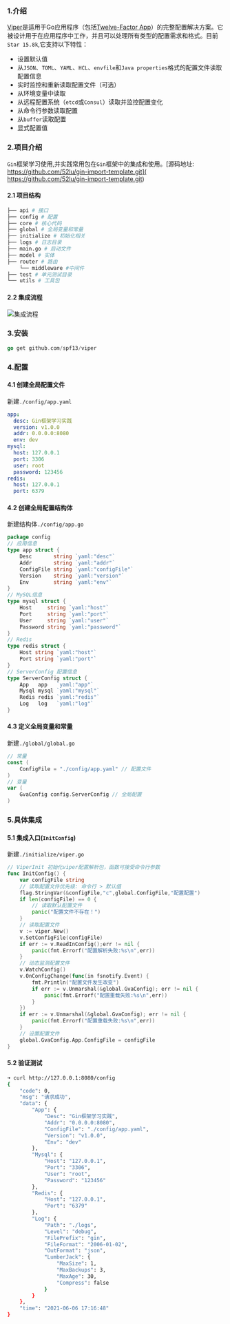 ### 1.介绍

[Viper](https://github.com/spf13/viper)是适用于Go应用程序（包括[Twelve-Factor App](https://12factor.net/zh_cn/)）的完整配置解决方案。它被设计用于在应用程序中工作，并且可以处理所有类型的配置需求和格式。目前`Star 15.8k`,它支持以下特性：

- 设置默认值
- 从`JSON`、`TOML`、`YAML`、`HCL`、`envfile`和`Java properties`格式的配置文件读取配置信息
- 实时监控和重新读取配置文件（可选）
- 从环境变量中读取
- 从远程配置系统（`etcd`或`Consul`）读取并监控配置变化
- 从命令行参数读取配置
- 从`buffer`读取配置
- 显式配置值



### 2.项目介绍

`Gin`框架学习使用,并实践常用包在`Gin`框架中的集成和使用。[源码地址: https://github.com/52lu/gin-import-template.git]( https://github.com/52lu/gin-import-template.git)

#### 2.1 项目结构

```bash
├── api # 接口
├── config # 配置
├── core # 核心代码
├── global # 全局变量和常量
├── initialize # 初始化相关
├── logs # 日志目录
├── main.go # 启动文件
├── model # 实体
├── router # 路由
    └── middleware #中间件
├── test # 单元测试目录
└── utils # 工具包
```

#### 2.2 集成流程

![集成流程](https://gitee.com/QingHui/picGo-img-bed/raw/master/img/20210706163517.png)



### 3.安装

```go
go get github.com/spf13/viper
```

### 4.配置

#### 4.1 创建全局配置文件

新建`./config/app.yaml`

```yaml
app:
  desc: Gin框架学习实践
  version: v1.0.0
  addr: 0.0.0.0:8080
  env: dev
mysql:
  host: 127.0.0.1
  port: 3306
  user: root
  password: 123456
redis:
  host: 127.0.0.1
  port: 6379
```

#### 4.2 创建全局配置结构体

新建结构体`./config/app.go`

```go
package config
// 应用信息
type app struct {
	Desc       string `yaml:"desc"`
	Addr       string `yaml:"addr"`
	ConfigFile string `yaml:"configFile"`
	Version    string `yaml:"version"`
	Env        string `yaml:"env"`
}
// MySQL信息
type mysql struct {
	Host     string `yaml:"host"`
	Port     string `yaml:"port"`
	User     string `yaml:"user"`
	Password string `yaml:"password"`
}
// Redis
type redis struct {
	Host string `yaml:"host"`
	Port string `yaml:"port"`
}
// ServerConfig 配置信息
type ServerConfig struct {
	App   app   `yaml:"app"`
	Mysql mysql `yaml:"mysql"`
	Redis redis `yaml:"redis"`
	Log   log   `yaml:"log"`
}
```

#### 4.3 定义全局变量和常量

新建`./global/global.go`

```go
// 常量
const (
	ConfigFile = "./config/app.yaml" // 配置文件
)
// 变量
var (
	GvaConfig config.ServerConfig // 全局配置
)
```

### 5.具体集成

#### 5.1 集成入口(`InitConfig`)

新建`./initialize/viper.go`

```go
// ViperInit 初始化viper配置解析包，函数可接受命令行参数
func InitConfig() {
	var configFile string
	// 读取配置文件优先级: 命令行 > 默认值
	flag.StringVar(&configFile,"c",global.ConfigFile,"配置配置")
	if len(configFile) == 0 {
		// 读取默认配置文件
		panic("配置文件不存在！")
	}
	// 读取配置文件
	v := viper.New()
    v.SetConfigFile(configFile)
	if err := v.ReadInConfig();err != nil {
		panic(fmt.Errorf("配置解析失败:%s\n",err))
	}
	// 动态监测配置文件
	v.WatchConfig()
	v.OnConfigChange(func(in fsnotify.Event) {
		fmt.Println("配置文件发生改变")
		if err := v.Unmarshal(&global.GvaConfig); err != nil {
			panic(fmt.Errorf("配置重载失败:%s\n",err))
		}
	})
	if err := v.Unmarshal(&global.GvaConfig); err != nil {
		panic(fmt.Errorf("配置重载失败:%s\n",err))
	}
	// 设置配置文件
	global.GvaConfig.App.ConfigFile = configFile
}
```

#### 5.2 验证测试

```bash
➜ curl http://127.0.0.1:8080/config
{
    "code": 0,
    "msg": "请求成功",
    "data": {
        "App": {
            "Desc": "Gin框架学习实践",
            "Addr": "0.0.0.0:8080",
            "ConfigFile": "./config/app.yaml",
            "Version": "v1.0.0",
            "Env": "dev"
        },
        "Mysql": {
            "Host": "127.0.0.1",
            "Port": "3306",
            "User": "root",
            "Password": "123456"
        },
        "Redis": {
            "Host": "127.0.0.1",
            "Port": "6379"
        },
        "Log": {
            "Path": "./logs",
            "Level": "debug",
            "FilePrefix": "gin",
            "FileFormat": "2006-01-02",
            "OutFormat": "json",
            "LumberJack": {
                "MaxSize": 1,
                "MaxBackups": 3,
                "MaxAge": 30,
                "Compress": false
            }
        }
    },
    "time": "2021-06-06 17:16:48"
}
```



